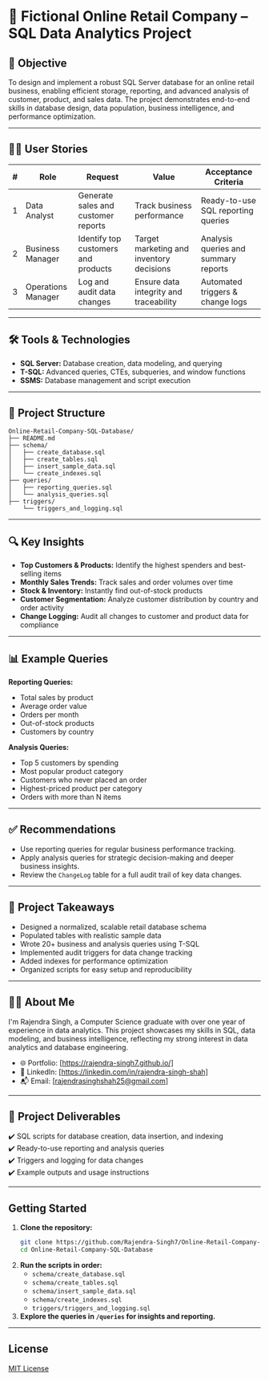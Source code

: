 # 🛒 Fictional Online Retail Company – SQL Data Analytics Project

## 📌 Objective

To design and implement a robust SQL Server database for an online retail business, enabling efficient storage, reporting, and advanced analysis of customer, product, and sales data. The project demonstrates end-to-end skills in database design, data population, business intelligence, and performance optimization.

---

## 🧑‍💼 User Stories

| # | Role                | Request                                  | Value                                    | Acceptance Criteria                   |
|---|---------------------|------------------------------------------|------------------------------------------|---------------------------------------|
| 1 | Data Analyst        | Generate sales and customer reports       | Track business performance               | Ready-to-use SQL reporting queries    |
| 2 | Business Manager    | Identify top customers and products       | Target marketing and inventory decisions | Analysis queries and summary reports  |
| 3 | Operations Manager  | Log and audit data changes               | Ensure data integrity and traceability   | Automated triggers & change logs      |

---

## 🛠️ Tools & Technologies

- **SQL Server:** Database creation, data modeling, and querying
- **T-SQL:** Advanced queries, CTEs, subqueries, and window functions
- **SSMS:** Database management and script execution

---

## 🚀 Project Structure

```
Online-Retail-Company-SQL-Database/
├── README.md
├── schema/
│   ├── create_database.sql
│   ├── create_tables.sql
│   ├── insert_sample_data.sql
│   └── create_indexes.sql
├── queries/
│   ├── reporting_queries.sql
│   └── analysis_queries.sql
├── triggers/
    └── triggers_and_logging.sql
```

---

## 🔍 Key Insights

- **Top Customers & Products:** Identify the highest spenders and best-selling items
- **Monthly Sales Trends:** Track sales and order volumes over time
- **Stock & Inventory:** Instantly find out-of-stock products
- **Customer Segmentation:** Analyze customer distribution by country and order activity
- **Change Logging:** Audit all changes to customer and product data for compliance

---

## 📊 Example Queries

**Reporting Queries:**
- Total sales by product
- Average order value
- Orders per month
- Out-of-stock products
- Customers by country

**Analysis Queries:**
- Top 5 customers by spending
- Most popular product category
- Customers who never placed an order
- Highest-priced product per category
- Orders with more than N items

---

## ✅ Recommendations

- Use reporting queries for regular business performance tracking.
- Apply analysis queries for strategic decision-making and deeper business insights.
- Review the `ChangeLog` table for a full audit trail of key data changes.

---

## 🧠 Project Takeaways

- Designed a normalized, scalable retail database schema
- Populated tables with realistic sample data
- Wrote 20+ business and analysis queries using T-SQL
- Implemented audit triggers for data change tracking
- Added indexes for performance optimization
- Organized scripts for easy setup and reproducibility

---

## 👨‍💻 About Me

I'm Rajendra Singh, a Computer Science graduate with over one year of experience in data analytics. This project showcases my skills in SQL, data modeling, and business intelligence, reflecting my strong interest in data analytics and database engineering.

- 🌐 Portfolio: [https://rajendra-singh7.github.io/]
- 🔗 LinkedIn: [https://linkedin.com/in/rajendra-singh-shah]
- 📬 Email: [rajendrasinghshah25@gmail.com]

---

## 📎 Project Deliverables

✔️ SQL scripts for database creation, data insertion, and indexing  
✔️ Ready-to-use reporting and analysis queries  
✔️ Triggers and logging for data changes  
✔️ Example outputs and usage instructions

---

## Getting Started

1. **Clone the repository:**
   ```bash
   git clone https://github.com/Rajendra-Singh7/Online-Retail-Company-SQL-Database.git
   cd Online-Retail-Company-SQL-Database
   ```
2. **Run the scripts in order:**
   - `schema/create_database.sql`
   - `schema/create_tables.sql`
   - `schema/insert_sample_data.sql`
   - `schema/create_indexes.sql`
   - `triggers/triggers_and_logging.sql`
3. **Explore the queries in `/queries` for insights and reporting.**

---

## License

[MIT License](./LICENSE)


